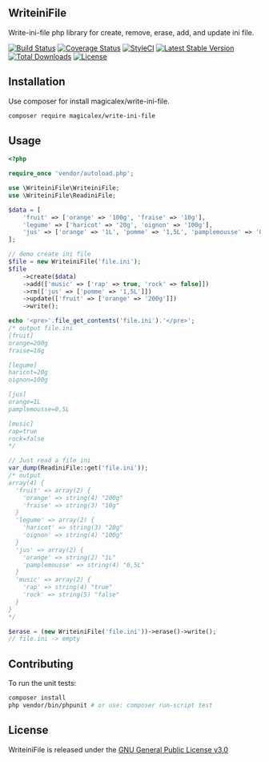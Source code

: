 ## WriteiniFile

Write-ini-file php library for create, remove, erase, add, and update ini file.

[![Build Status](https://travis-ci.org/Magicalex/WriteiniFile.svg)](https://travis-ci.org/Magicalex/WriteiniFile)
[![Coverage Status](https://coveralls.io/repos/github/Magicalex/WriteiniFile/badge.svg)](https://coveralls.io/github/Magicalex/WriteiniFile)
[![StyleCI](https://styleci.io/repos/36994392/shield)](https://styleci.io/repos/36994392)
[![Latest Stable Version](https://poser.pugx.org/magicalex/write-ini-file/v/stable)](https://packagist.org/packages/magicalex/write-ini-file)
[![Total Downloads](https://poser.pugx.org/magicalex/write-ini-file/downloads)](https://packagist.org/packages/magicalex/write-ini-file)
 [![License](https://poser.pugx.org/magicalex/write-ini-file/license)](https://packagist.org/packages/magicalex/write-ini-file)

## Installation

Use composer for install magicalex/write-ini-file.
```bash
composer require magicalex/write-ini-file
```

## Usage

```php
<?php

require_once 'vendor/autoload.php';

use \WriteiniFile\WriteiniFile;
use \WriteiniFile\ReadiniFile;

$data = [
    'fruit' => ['orange' => '100g', 'fraise' => '10g'],
    'legume' => ['haricot' => '20g', 'oignon' => '100g'],
    'jus' => ['orange' => '1L', 'pomme' => '1,5L', 'pamplemousse' => '0,5L'],
];

// demo create ini file
$file = new WriteiniFile('file.ini');
$file
    ->create($data)
    ->add(['music' => ['rap' => true, 'rock' => false]])
    ->rm(['jus' => ['pomme' => '1,5L']])
    ->update(['fruit' => ['orange' => '200g']])
    ->write();

echo '<pre>'.file_get_contents('file.ini').'</pre>';
/* output file.ini
[fruit]
orange=200g
fraise=10g

[legume]
haricot=20g
oignon=100g

[jus]
orange=1L
pamplemousse=0,5L

[music]
rap=true
rock=false
*/

// Just read a file ini
var_dump(ReadiniFile::get('file.ini'));
/* output
array(4) {
  'fruit' => array(2) {
    'orange' => string(4) "200g"
    'fraise' => string(3) "10g"
  }
  'legume' => array(2) {
    'haricot' => string(3) "20g"
    'oignon' => string(4) "100g"
  }
  'jus' => array(2) {
    'orange' => string(2) "1L"
    'pamplemousse' => string(4) "0,5L"
  }
  'music' => array(2) {
    'rap' => string(4) "true"
    'rock' => string(5) "false"
  }
}
*/

$erase = (new WriteiniFile('file.ini'))->erase()->write();
// file.ini -> empty
```

## Contributing

To run the unit tests:
```bash
composer install
php vendor/bin/phpunit # or use: composer run-script test
```

## License

WriteiniFile is released under the [GNU General Public License v3.0](https://github.com/Magicalex/WriteiniFile/blob/master/LICENSE)
